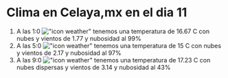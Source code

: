 # Clima en Celaya,mx en el dia 11

1. A las 1:0 !["icon weather"](http://openweathermap.org/img/w/04n.png) tenemos una temperatura de 16.67 C con nubes y  vientos de 1.77 y nubosidad al 99%
1. A las 5:0 !["icon weather"](http://openweathermap.org/img/w/04n.png) tenemos una temperatura de 15 C con nubes y  vientos de 2.17 y nubosidad al 97%
1. A las 9:0 !["icon weather"](http://openweathermap.org/img/w/03d.png) tenemos una temperatura de 17.23 C con nubes dispersas y  vientos de 3.14 y nubosidad al 43%
